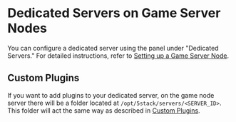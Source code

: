 # Dedicated Servers on Game Server Nodes

You can configure a dedicated server using the panel under "Dedicated Servers." For detailed instructions, refer to [Setting up a Game Server Node](../game-server-nodes/index.md).

## Custom Plugins

If you want to add plugins to your dedicated server, on the game node server there will be a folder located at `/opt/5stack/servers/<SERVER_ID>`. This folder will act the same way as described in [Custom Plugins](custom-plugins.md).

